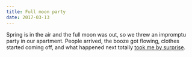 ```yaml
---
title: Full moon party
date: 2017-03-13
---
```


Spring is in the air and the full moon was out, so we threw an impromptu party in our apartment.  People arrived, the booze got flowing, clothes started coming off, and what happened next totally [took me by surprise](https://pjcollins.org/full-moon-party).